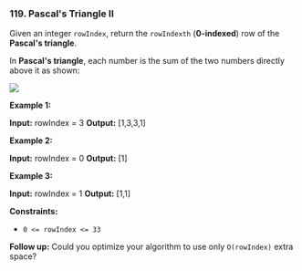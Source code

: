 ### 119\. Pascal's Triangle II

Given an integer `rowIndex`, return the `rowIndexth` (**0-indexed**) row of the **Pascal's triangle**.

In **Pascal's triangle**, each number is the sum of the two numbers directly above it as shown:

![](https://upload.wikimedia.org/wikipedia/commons/0/0d/PascalTriangleAnimated2.gif)

**Example 1:**

**Input:** rowIndex = 3
**Output:** \[1,3,3,1\]

**Example 2:**

**Input:** rowIndex = 0
**Output:** \[1\]

**Example 3:**

**Input:** rowIndex = 1
**Output:** \[1,1\]

**Constraints:**

*   `0 <= rowIndex <= 33`

**Follow up:** Could you optimize your algorithm to use only `O(rowIndex)` extra space?

